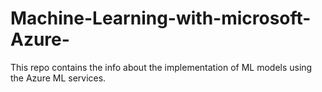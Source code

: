 # Machine-Learning-with-microsoft-Azure-
This repo contains the info about the implementation of ML models using the Azure ML services.
